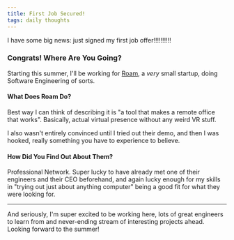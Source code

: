 ```yaml
---
title: First Job Secured!
tags: daily thoughts
---
```


I have some big news: just signed my first job offer!!!!!!!!!!

### Congrats! Where Are You Going?

Starting this summer, I'll be working for [Roam](https://ro.am/about), a _very_ small startup, doing Software Engineering of sorts.

#### What Does Roam Do?

Best way I can think of describing it is "a tool that makes a remote office that works". Basically, actual virtual presence without any weird VR stuff.

I also wasn't entirely convinced until I tried out their demo, and then I was hooked, really something you have to experience to believe.

#### How Did You Find Out About Them?

Professional Network. Super lucky to have already met one of their engineers and their CEO beforehand, and again lucky enough for my skills in "trying out just about anything computer" being a good fit for what they were looking for.

<hr/>

And seriously, I'm super excited to be working here, lots of great engineers to learn from and never-ending stream of interesting projects ahead. Looking forward to the summer!
